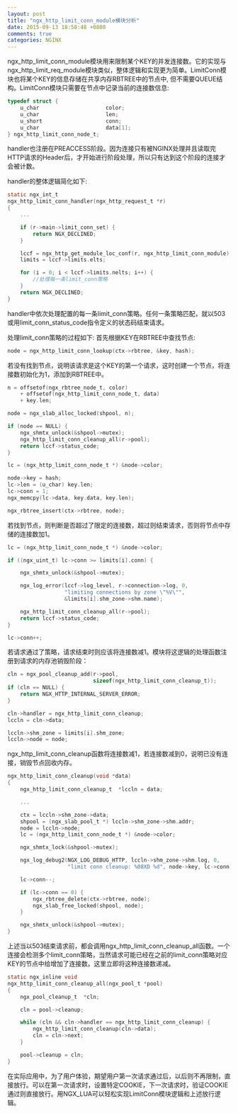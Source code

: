 ```yaml
---
layout: post
title: "ngx_http_limit_conn_module模块分析"
date: 2015-09-13 18:58:48 +0800
comments: true
categories: NGINX 
---
```

ngx_http_limit_conn_module模块用来限制某个KEY的并发连接数。它的实现与ngx_http_limit_req_module模块类似，整体逻辑和实现更为简单。LimitConn模块也将某个KEY的信息存储在共享内存RBTREE中的节点中, 但不需要QUEUE结构。LimitConn模块只需要在节点中记录当前的连接数信息:
```c
typedef struct {
    u_char                     color;
    u_char                     len;
    u_short                    conn;
    u_char                     data[1];
} ngx_http_limit_conn_node_t;
```
handler也注册在PREACCESS阶段。因为连接只有被NGINX处理并且读取完HTTP请求的Header后，才开始进行阶段处理，所以只有达到这个阶段的连接才会被计数。

handler的整体逻辑简化如下:
```c
static ngx_int_t
ngx_http_limit_conn_handler(ngx_http_request_t *r)
{
    ...

    if (r->main->limit_conn_set) {
        return NGX_DECLINED;
    }

    lccf = ngx_http_get_module_loc_conf(r, ngx_http_limit_conn_module);
    limits = lccf->limits.elts;

    for (i = 0; i < lccf->limits.nelts; i++) {
        //处理每一条limit_conn策略
    }
    return NGX_DECLINED;
}
```
handler中依次处理配置的每一条limit_conn策略。任何一条策略匹配，就以503或用limit_conn_status_code指令定义的状态码结束请求。

处理limit_conn策略的过程如下:
首先根据KEY在RBTREE中查找节点:
```c
node = ngx_http_limit_conn_lookup(ctx->rbtree, &key, hash);
```
若没有找到节点，说明该请求是这个KEY的第一个请求，这时创建一个节点，将连接数初始化为1，添加到RBTREE中。
```c
n = offsetof(ngx_rbtree_node_t, color)
    + offsetof(ngx_http_limit_conn_node_t, data)
    + key.len;

node = ngx_slab_alloc_locked(shpool, n);

if (node == NULL) {
    ngx_shmtx_unlock(&shpool->mutex);
    ngx_http_limit_conn_cleanup_all(r->pool);
    return lccf->status_code;
}

lc = (ngx_http_limit_conn_node_t *) &node->color;

node->key = hash;
lc->len = (u_char) key.len;
lc->conn = 1;
ngx_memcpy(lc->data, key.data, key.len);

ngx_rbtree_insert(ctx->rbtree, node);
```
若找到节点，则判断是否超过了限定的连接数，超过则结束请求，否则将节点中存储的连接数加1。
```c
lc = (ngx_http_limit_conn_node_t *) &node->color;

if ((ngx_uint_t) lc->conn >= limits[i].conn) {

    ngx_shmtx_unlock(&shpool->mutex);

    ngx_log_error(lccf->log_level, r->connection->log, 0,
                  "limiting connections by zone \"%V\"",
                  &limits[i].shm_zone->shm.name);

    ngx_http_limit_conn_cleanup_all(r->pool);
    return lccf->status_code;
}

lc->conn++;
```
若请求通过了策略，请求结束时则应该将连接数减1。模块将这逻辑的处理函数注册到请求的内存池销毁阶段：
```c
cln = ngx_pool_cleanup_add(r->pool,
                           sizeof(ngx_http_limit_conn_cleanup_t));
if (cln == NULL) {
    return NGX_HTTP_INTERNAL_SERVER_ERROR;
}

cln->handler = ngx_http_limit_conn_cleanup;
lccln = cln->data;

lccln->shm_zone = limits[i].shm_zone;
lccln->node = node;
```
ngx_http_limit_conn_cleanup函数将连接数减1，若连接数减到0，说明已没有连接，销毁节点回收内存。
```c
ngx_http_limit_conn_cleanup(void *data)
{
    ngx_http_limit_conn_cleanup_t  *lccln = data;

    ...

    ctx = lccln->shm_zone->data;
    shpool = (ngx_slab_pool_t *) lccln->shm_zone->shm.addr;
    node = lccln->node;
    lc = (ngx_http_limit_conn_node_t *) &node->color;

    ngx_shmtx_lock(&shpool->mutex);

    ngx_log_debug2(NGX_LOG_DEBUG_HTTP, lccln->shm_zone->shm.log, 0,
                   "limit conn cleanup: %08XD %d", node->key, lc->conn);

    lc->conn--;

    if (lc->conn == 0) {
        ngx_rbtree_delete(ctx->rbtree, node);
        ngx_slab_free_locked(shpool, node);
    }

    ngx_shmtx_unlock(&shpool->mutex);
}
```
上述当以503结束请求前，都会调用ngx_http_limit_conn_cleanup_all函数。一个连接会检测多个limit_conn策略，当然请求可能已经在之前的limit_conn策略对应KEY的节点中给增加了连接数。这里立即将这种连接数递减。
```c
static ngx_inline void
ngx_http_limit_conn_cleanup_all(ngx_pool_t *pool)
{
    ngx_pool_cleanup_t  *cln;

    cln = pool->cleanup;

    while (cln && cln->handler == ngx_http_limit_conn_cleanup) {
        ngx_http_limit_conn_cleanup(cln->data);
        cln = cln->next;
    }

    pool->cleanup = cln;
}
```
在实际应用中，为了用户体验，期望用户第一次请求通过后，以后则不再限制，直接放行。可以在第一次请求时，设置特定COOKIE，下一次请求时，验证COOKIE通过则直接放行。用NGX_LUA可以轻松实现LimitConn模块逻辑和上述放行逻辑。
